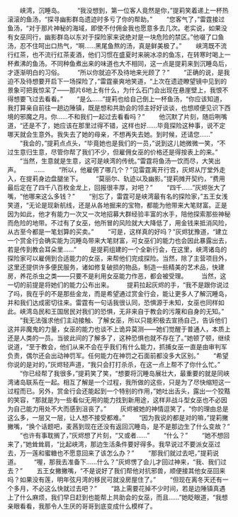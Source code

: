 　　峡湾，沉睡岛。
　　“我没想到，第一位客人竟然是你，”提莉笑着递上一杯热滚滚的鱼汤，“探寻幽影群岛遗迹时多亏了你的帮助。”
　　“您客气了，”雷霆接过鱼汤，“对于那片神秘的海域，即使不付佣金我也愿意多去几次。老实说，如果没有女巫同行，幽影群岛以东对于探险家来说绝对是一块危险的禁区。”他啜了口鱼汤，忍不住呵出口热气，“啊……黑尾鱼熬的汤，真是鲜美极了。”
　　峡湾既不流行红茶，也不流行红茶麦酒，他们习惯在盛夏时来碗冰凉的鱼冻，在转寒时喝上一杯煮沸的鱼汤。不同种鱼煮出来的味道也大不相同，这一点是提莉来到沉睡岛后，才逐渐明白的习俗。
　　“所以你就迫不及待地来光顾了？”
　　“正确的说，是我迫不及待想要开启下一场探险了，”雷霆豪爽地笑道，“上次在遗迹瞭望镜中见到的景象可把我惊呆了——那片6地上有什么，为什么石门会出现在悬崖壁上，我恨不得想要飞过去看看。”
　　“是么……”提莉也给自己倒上一杯鱼汤，“你应该知道，我打算亲自前往一趟边陲镇，既是想和共助会的领主好好谈谈，也想顺便见识下西境的邪魔之月。你……不和我们一起过去看看吗？”
　　他沉默了片刻，随后咧嘴道，“还是不了，她应该在那里过得不错，这样也好……毕竟探险这种事，说不定哪天就会生意外。我失去了她的母亲，不想再失去她。到时候，还请您……”
　　“我会的，”提莉点点头，“毕竟她也是我们的一员，”说到这儿她微微一笑，“不过生意归生意，尽管你帮了我们不少，但雇佣女巫的价格还是得按表上的来。”
　　“当然，生意就是生意，这可是峡湾的传统。”雷霆将鱼汤一饮而尽，大笑出声。
　　……
　　“所以，他雇佣了哪几个？”见雷霆离开行宫，灰烬从厅堂外走入，在提莉身边盘腿坐下。
　　“莫丽尔、轨迹以及幽影。”提莉摊开契约，“费用最后定在了四千八百枚金龙上，回报很丰厚，对吧？”
　　“四千……”灰烬张大了嘴，“他哪来这么多钱？”
　　“别忘了，雷霆可是峡湾最有名的探险家，”五王女浅笑道，“无论是现新航线，还是从各地掘来的宝物，都能为他带来大笔财富。正是因为如此，他才有能力一次又一次地招募大群经验丰富的水手，陪他探索那些神秘而危险的地带。不过有了女巫，他所冒的风险就大大降低了，用金钱来抵消风险，从古至今都是一笔划算的买卖。”
　　“可是，这样真的好吗？”灰烬犹豫道，“建立一个赏金行会确实能为沉睡岛带来大笔财富，可女巫们的能力也会因此暴露出去，若是传到教会耳朵里……”
　　是提莉组建的一个全新行会，在这里，峡湾诸岛的探险家可以雇佣到合适能力的女巫，来帮他们完成探险。当然，除了主营项目外，这里还提供许多便民服务，诸如修复破损的物品，制造一些精美的艺术品，快建房，养花杀虫之类——只要不是利用女巫能力作恶，都会被受理。
　　当然，这一切的前提是将她们的能力公布出来。
　　提莉拉起灰烬的手，“我不是跟你说过了吗，我在乎的不是那些金龙，而是希望通过赏金行会，能让更多人了解沉睡岛，并和我们达成密切往来。雷霆有一句话我很认同，恐惧源于未知，女巫也同样如此。峡湾岛民和王国居民对我们的恐惧，无非来自于教会的污蔑和自身的无知。”
　　“我无法强求他们主动接触、了解女巫，所以只能积极去宣扬自己，告诉他们这并非魔鬼的力量，女巫的能力也谈不上诡异莫测——她们觉醒于普通人，本质上还是人类的一员。当彼此间的了解多了，这种恐惧也就不存在了。”她顿了顿，继续说道，“至于教会，他们从来不会在乎我们有什么能力，抓捕女巫一直是由审判军负责，偶尔还会出动神罚军。任何能力在神罚之石面前都没多大区别。”
　　“希望你说的是对的，”灰烬轻声道，“我只会打打杀杀，在这一点上帮不了你什么忙。”
　　“你已经帮了我很多，”提莉笑了笑，“想要将沉睡岛展壮大，最重要的就是同峡湾诸岛联系在一起。相互了解是一个过程，我所做的这些，只是为了尽快缩短这一过程而已。另外，赏金行会还能起到一个特别的作用，”她吐出舌头，露出一个狡黠的笑容，“那就是为一些看似无用的能力找到新用途，这样非战斗型女巫也不必因为自己能力用处不大而感到沮丧了。”
　　灰烬被她的神情逗笑了，“你的理由总是这么多，一层又一层，让人想不接受都难。”
　　“因为我说的都是对的嘛，”提莉撇撇嘴，“换个话题吧，麦茜到现在还没有返回沉睡岛，是不是那边生了什么变故？”
　　“也许有事耽搁了，”灰烬想了片刻，“又或者……”
　　“什么？”
　　“她不想回来了，”她耸耸肩，“比起峡湾，那边生活条件要好得多。我早说过不要派女巫过去，万一莲和蜜糖也不愿意回来了该怎么办？”
　　“那我们就过去吧，”提莉说道。
　　“喔，那我去准备下……什么？”灰烬愣了会儿才回过神来，“我、我们过去？”
　　五王女撇撇嘴，“不是说好了我们帮他对抗邪兽，顺便接其他女巫回来吗？如果没有莲，明年弦月湾的移民可就没房屋住了。”
　　“但现在离冬天还有一个多月，不必这么快就过去吧？”
　　“路上需要花掉不少时间，若是边陲镇真遇上了什么麻烦，我们早日赶到也能帮上共助会的女巫，而且……”她眨眼道，“我想亲眼看看，我那令人生厌的哥哥到底变成什么模样了。